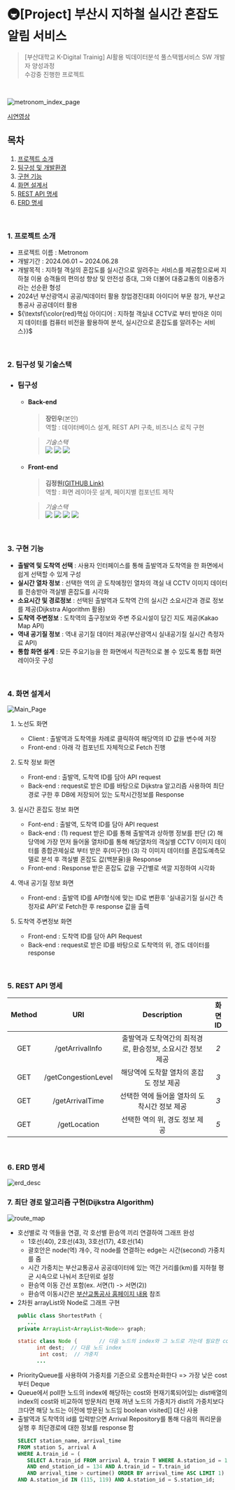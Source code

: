 # 🚇​[Project] 부산시 지하철 실시간 혼잡도 알림 서비스
> [부산대학교 K-Digital Trainig] AI활용 빅데이터분석 풀스택웹서비스 SW 개발자 양성과정  
> 수강중 진행한 프로젝트
<br>

![metronom_index_page](https://github.com/user-attachments/assets/6e4bbf2c-da49-44c6-adde-a4bb4636a216)

[시연영상](https://www.youtube.com/watch?v=eH851DO0fqw)
<br>

## 목차
 1. [프로젝트 소개](#1-프로젝트-소개)
 2. [팀구성 및 개발환경](#2-팀구성-및-기술스택)
 3. [구현 기능](#3-구현-기능)
 4. [화면 설계서](#4-화면-설계서)
 5. [REST API 명세](#5-rest-api-명세)
 6. [ERD 명세](#6-erd-명세)
<br>

### 1. 프로젝트 소개
- 프로젝트 이름 : Metronom
- 개발기간 : 2024.06.01 ~ 2024.06.28
- 개발목적 : 지하철 객실의 혼잡도를 실시간으로 알려주는 서비스를 제공함으로써 지하철 이용 승객들의 편의성 향상 및 안전성 증대, 그와 더불어 대중교통의 이용증가라는 선순환 형성
- 2024년 부산광역시 공공/빅데이터 활용 창업경진대회 아이디어 부문 참가, 부산교통공사 공공데이터 활용
- ${\textsf{\color{red}핵심 아이디어 : 지하철 객실내 CCTV로 부터 받아온 이미지 데이터를 컴퓨터 비전을 활용하여 분석, 실시간으로 혼잡도를 알려주는 서비스}}$
<br>

### 2. 팀구성 및 기술스택
  * ### 팀구성
    - #### Back-end
      > **장민우**(본인)  
      > 역할 : 데이터베이스 설계, REST API 구축, 비즈니스 로직 구현
      
      > *기술스택*  
      > <img src="https://img.shields.io/badge/java-%23ED8B00.svg?style=for-the-badge&logo=openjdk&logoColor=white" />
      > <img src="https://img.shields.io/badge/spring-%236DB33F.svg?style=for-the-badge&logo=spring&logoColor=white" />
      > <img src="https://img.shields.io/badge/mysql-%2300f.svg?style=for-the-badge&logo=mysql&logoColor=white" />

    - #### Front-end
      > **김정원**<a href="https://github.com/DevInGarden/K-Digital-MiniProject">(GITHUB Link)</a>  
      > 역할 : 화면 레이아웃 설계, 페이지별 컴포넌트 제작
      
      > *기술스택*  
      > <img src="https://img.shields.io/badge/html5-%23E34F26.svg?style=for-the-badge&logo=html5&logoColor=white" />
      > <img src="https://img.shields.io/badge/javascript-%23323330.svg?style=for-the-badge&logo=javascript&logoColor=%23F7DF1E" />
      > <img src="https://img.shields.io/badge/react-%2320232a.svg?style=for-the-badge&logo=react&logoColor=%2361DAFB" />
      > <img src="https://img.shields.io/badge/tailwindcss-%2338B2AC.svg?style=for-the-badge&logo=tailwind-css&logoColor=white" /><br>      
<br>

### 3. 구현 기능
 - **출발역 및 도착역 선택** : 사용자 인터페이스를 통해 출발역과 도착역을 한 화면에서 쉽게 선택할 수 있게 구성
 - **실시간 열차 정보** : 선택한 역의 곧 도착예정인 열차의 객실 내 CCTV 이미지 데이터를 전송받아 객실별 혼잡도를 시각화
 - **소요시간 및 경로정보** : 선택된 출발역과 도착역 간의 실시간 소요시간과 경로 정보를 제공(Dijkstra Algorithm 활용)
 - **도착역 주변정보** : 도착역의 출구정보와 주변 주요시설이 담긴 지도 제공(Kakao Map API)
 - **역내 공기질 정보** : 역내 공기질 데이터 제공(부산광역시 실내공기질 실시간 측정자료 API)
 - **통합 화면 설계** : 모든 주요기능을 한 화면에서 직관적으로 볼 수 있도록 통합 화면 레이아웃 구성
<br>

### 4. 화면 설계서
![Main_Page](https://github.com/user-attachments/assets/a73e2d26-ec56-4b49-916b-f67fde998023)

 1. 노선도 화면
    - Client : 출발역과 도착역을 차례로 클릭하여 해당역의 ID 값을 변수에 저장
    - Front-end : 아래 각 컴포넌트 자체적으로 Fetch 진행
  
 2. 도착 정보 화면
    - Front-end : 출발역, 도착역 ID를 담아 API request
    - Back-end : request로 받은 ID를 바탕으로 Dijkstra 알고리즘 사용하여 최단경로 구한 후 DB에 저장되어 있는 도착시간정보를 Response
 
 3. 실시간 혼잡도 정보 화면
    - Font-end : 출발역, 도착역 ID를 담아 API request
    - Back-end : (1) request 받은 ID를 통해 출발역과 상하행 정보를 판단
                 (2) 해당역에 가장 먼저 들어올 열차ID를 통해 해당열차의 객실별 CCTV 이미지 데이터를 종합관제실로 부터 받은 후(미구현)
                 (3) 각 이미지 데이터를 혼잡도예측모델로 분석 후 객실별 혼잡도 값(백분율)을 Response
    - Front-end : Response 받은 혼잡도 값을 구간별로 색깔 지정하여 시각화

 4. 역내 공기질 정보 화면
    - Front-end : 출발역 ID를 API형식에 맞는 ID로 변환후 '실내공기질 실시간 측정자료 API'로 Fetch한 후 response 값을 출력

 5. 도착역 주변정보 화면
    - Front-end : 도착역 ID를 담아 API Request
    - Back-end : request로 받은 ID를 바탕으로 도착역의 위, 경도 데이터를 response
<br>

### 5. REST API 명세
 | Method | URI | Description | 화면 ID |
 | :---: | :---: | :---: | :---: |
 | GET | /getArrivalInfo | 출발역과 도착역간의 최적경로, 환승정보, 소요시간 정보 제공 | *2* |
 | GET | /getCongestionLevel | 해당역에 도착할 열차의 혼잡도 정보 제공 | *3* |
 | GET | /getArrivalTime | 선택한 역에 들어올 열차의 도착시간 정보 제공 | *3* |
 | GET | /getLocation | 선택한 역의 위, 경도 정보 제공 | *5* |
<br>

### 6. ERD 명세
![erd_desc](https://github.com/user-attachments/assets/99f962b8-f25a-40e9-aec4-86f47e94b125)

### 7. 최단 경로 알고리즘 구현(Dijkstra Algorithm)
![route_map](https://github.com/user-attachments/assets/e6e2f99b-bffe-4366-9ead-5a61aec1c307)

- 호선별로 각 역들을 연결, 각 호선별 환승역 끼리 연결하여 그래프 완성
  - 1호선(40), 2호선(43), 3호선(17), 4호선(14)
  - 괄호안은 node(역) 개수, 각 node를 연결하는 edge는 시간(second) 가중치를 줌
  - 시간 가중치는 부산교통공사 공공데이터에 있는 역간 거리를(km)를 지하철 평균 시속으로 나눠서 초단위로 설정
  - 환승역 이동 간선 포함(ex. 서면(1) -> 서면(2))
  - 환승역 이동시간은 [부산교통공사 홈페이지 내용](https://www.humetro.busan.kr/homepage/cyberstation/map.do) 참조
- 2차원 arrayList와 Node로 그래프 구현
  ```java
  public class ShortestPath {
	 ...
  private ArrayList<ArrayList<Node>> graph;

  static class Node {		// 다음 노드의 index와 그 노드로 가는데 필요한 cost(가중치)
	 	int dest;  // 다음 노드 index
		 int cost;  // 가중치
		...
  ```
- PriorityQueue를 사용하여 가중치를 기준으로 오름차순화한다 => 가장 낮은 cost 부터 Deque
- Queue에서 poll한 노드의 index에 해당하는 cost와 현재기록되어있는 dist배열의 index의 cost와 비교하여 방문처리
		현재 꺼낸 노드의 가중치가 dist의 가중치보다 크다면 해당 노드는 이전에 방문된 노드임
  boolean visited[] 대신 사용
- 출발역과 도착역의 id를 입력받으면 Arrival Repository를 통해 다음의 쿼리문을 실행 후 최단경로에 대한 정보를 response 함
  ```sql
  SELECT station_name, arrival_time
  FROM station S, arrival A
  WHERE A.train_id = (
	 SELECT A.train_id FROM arrival A, train T WHERE A.station_id = 115
     AND end_station_id = 134 AND A.train_id = T.train_id
     AND arrival_time > curtime() ORDER BY arrival_time ASC LIMIT 1)
  AND A.station_id IN (115, 119) AND A.station_id = S.station_id;
  ```

